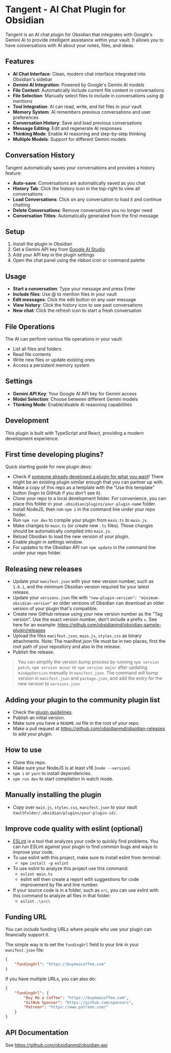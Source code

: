 # Tangent - AI Chat Plugin for Obsidian

Tangent is an AI chat plugin for Obsidian that integrates with Google's Gemini AI to provide intelligent assistance within your vault. It allows you to have conversations with AI about your notes, files, and ideas.

## Features

- **AI Chat Interface**: Clean, modern chat interface integrated into Obsidian's sidebar
- **Gemini AI Integration**: Powered by Google's Gemini AI models
- **File Context**: Automatically include current file content in conversations
- **File Selection**: Manually select files to include in conversations using @ mentions
- **Tool Integration**: AI can read, write, and list files in your vault
- **Memory System**: AI remembers previous conversations and user preferences
- **Conversation History**: Save and load previous conversations
- **Message Editing**: Edit and regenerate AI responses
- **Thinking Mode**: Enable AI reasoning and step-by-step thinking
- **Multiple Models**: Support for different Gemini models

## Conversation History

Tangent automatically saves your conversations and provides a history feature:

- **Auto-save**: Conversations are automatically saved as you chat
- **History Tab**: Click the history icon in the top-right to view all conversations
- **Load Conversations**: Click on any conversation to load it and continue chatting
- **Delete Conversations**: Remove conversations you no longer need
- **Conversation Titles**: Automatically generated from the first message

## Setup

1. Install the plugin in Obsidian
2. Get a Gemini API key from [Google AI Studio](https://makersuite.google.com/app/apikey)
3. Add your API key in the plugin settings
4. Open the chat panel using the ribbon icon or command palette

## Usage

- **Start a conversation**: Type your message and press Enter
- **Include files**: Use @ to mention files in your vault
- **Edit messages**: Click the edit button on any user message
- **View history**: Click the history icon to see past conversations
- **New chat**: Click the refresh icon to start a fresh conversation

## File Operations

The AI can perform various file operations in your vault:
- List all files and folders
- Read file contents
- Write new files or update existing ones
- Access a persistent memory system

## Settings

- **Gemini API Key**: Your Google AI API key for Gemini access
- **Model Selection**: Choose between different Gemini models
- **Thinking Mode**: Enable/disable AI reasoning capabilities

## Development

This plugin is built with TypeScript and React, providing a modern development experience.

## First time developing plugins?

Quick starting guide for new plugin devs:

- Check if [someone already developed a plugin for what you want](https://obsidian.md/plugins)! There might be an existing plugin similar enough that you can partner up with.
- Make a copy of this repo as a template with the "Use this template" button (login to GitHub if you don't see it).
- Clone your repo to a local development folder. For convenience, you can place this folder in your `.obsidian/plugins/your-plugin-name` folder.
- Install NodeJS, then run `npm i` in the command line under your repo folder.
- Run `npm run dev` to compile your plugin from `main.ts` to `main.js`.
- Make changes to `main.ts` (or create new `.ts` files). Those changes should be automatically compiled into `main.js`.
- Reload Obsidian to load the new version of your plugin.
- Enable plugin in settings window.
- For updates to the Obsidian API run `npm update` in the command line under your repo folder.

## Releasing new releases

- Update your `manifest.json` with your new version number, such as `1.0.1`, and the minimum Obsidian version required for your latest release.
- Update your `versions.json` file with `"new-plugin-version": "minimum-obsidian-version"` so older versions of Obsidian can download an older version of your plugin that's compatible.
- Create new GitHub release using your new version number as the "Tag version". Use the exact version number, don't include a prefix `v`. See here for an example: https://github.com/obsidianmd/obsidian-sample-plugin/releases
- Upload the files `manifest.json`, `main.js`, `styles.css` as binary attachments. Note: The manifest.json file must be in two places, first the root path of your repository and also in the release.
- Publish the release.

> You can simplify the version bump process by running `npm version patch`, `npm version minor` or `npm version major` after updating `minAppVersion` manually in `manifest.json`.
> The command will bump version in `manifest.json` and `package.json`, and add the entry for the new version to `versions.json`

## Adding your plugin to the community plugin list

- Check the [plugin guidelines](https://docs.obsidian.md/Plugins/Releasing/Plugin+guidelines).
- Publish an initial version.
- Make sure you have a `README.md` file in the root of your repo.
- Make a pull request at https://github.com/obsidianmd/obsidian-releases to add your plugin.

## How to use

- Clone this repo.
- Make sure your NodeJS is at least v16 (`node --version`).
- `npm i` or `yarn` to install dependencies.
- `npm run dev` to start compilation in watch mode.

## Manually installing the plugin

- Copy over `main.js`, `styles.css`, `manifest.json` to your vault `VaultFolder/.obsidian/plugins/your-plugin-id/`.

## Improve code quality with eslint (optional)
- [ESLint](https://eslint.org/) is a tool that analyzes your code to quickly find problems. You can run ESLint against your plugin to find common bugs and ways to improve your code. 
- To use eslint with this project, make sure to install eslint from terminal:
  - `npm install -g eslint`
- To use eslint to analyze this project use this command:
  - `eslint main.ts`
  - eslint will then create a report with suggestions for code improvement by file and line number.
- If your source code is in a folder, such as `src`, you can use eslint with this command to analyze all files in that folder:
  - `eslint .\src\`

## Funding URL

You can include funding URLs where people who use your plugin can financially support it.

The simple way is to set the `fundingUrl` field to your link in your `manifest.json` file:

```json
{
    "fundingUrl": "https://buymeacoffee.com"
}
```

If you have multiple URLs, you can also do:

```json
{
    "fundingUrl": {
        "Buy Me a Coffee": "https://buymeacoffee.com",
        "GitHub Sponsor": "https://github.com/sponsors",
        "Patreon": "https://www.patreon.com/"
    }
}
```

## API Documentation

See https://github.com/obsidianmd/obsidian-api
